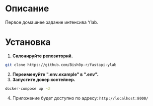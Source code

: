 <h1>Описание</h1>

Первое домашнее задание интенсива Ylab.

<h1>Установка</h1>

1. **Склонируйте репозиторий.**
```bash
git clone https://github.com/Bish0p-r/fastapi-ylab
```
2. **Переименуйте ".env.example" в ".env".**
3. **Запустите докер контейнер.**
```bash
docker-compose up -d
```
4. Приложение будет доступно по адресу: `http://localhost:8000/`
